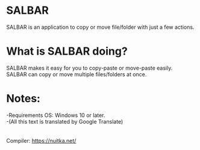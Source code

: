 # SALBAR
SALBAR is an application to copy or move file/folder with just a few actions.

# What is SALBAR doing?
SALBAR makes it easy for you to copy-paste or move-paste easily.\
SALBAR can copy or move multiple files/folders at once.

# Notes:
-Requirements OS: Windows 10 or later.\
-(All this text is translated by Google Translate)
\
\
\
Compiler: <https://nuitka.net/>
